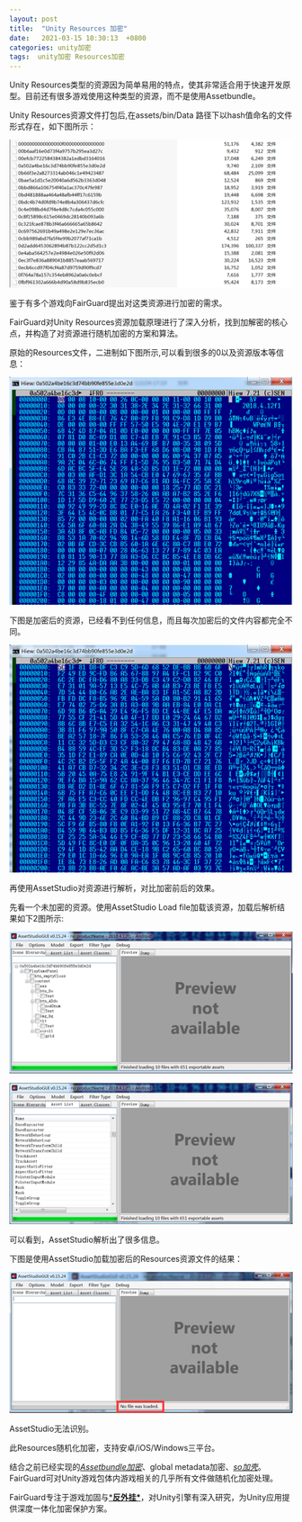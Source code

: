 ```yaml
---
layout: post
title:  "Unity Resources 加密"
date:   2021-03-15 10:30:13  +0800
categories: unity加密
tags:  unity加密 Resources加密
---
```


Unity Resources类型的资源因为简单易用的特点，使其非常适合用于快速开发原型。目前还有很多游戏使用这种类型的资源，而不是使用Assetbundle。

Unity Resources资源文件打包后,在assets/bin/Data 路径下以hash值命名的文件形式存在，如下图所示：

![315_1](/assets/res/202103/315_1.png)

鉴于有多个游戏向FairGuard提出对这类资源进行加密的需求。

FairGuard对Unity Resources资源加载原理进行了深入分析，找到加解密的核心点，并构造了对资源进行随机加密的方案和算法。

原始的Resources文件，二进制如下图所示,可以看到很多的0以及资源版本等信息：

![315_2](/assets/res/202103/315_2.png)

下图是加密后的资源，已经看不到任何信息，而且每次加密后的文件内容都完全不同。

![315_3](/assets/res/202103/315_3.png)

再使用AssetStudio对资源进行解析，对比加密前后的效果。

先看一个未加密的资源。使用AssetStudio Load file加载该资源，加载后解析结果如下2图所示:

![315_4](/assets/res/202103/315_4.png)

![315_5](/assets/res/202103/315_5.png)

可以看到，AssetStudio解析出了很多信息。 

下图是使用AssetStudio加载加密后的Resources资源文件的结果：

![315_6](/assets/res/202103/315_6.png)

 AssetStudio无法识别。

此Resources随机化加密，支持安卓/iOS/Windows三平台。

结合之前已经实现的[*Assetbundle加密*](https://www.fair-guard.com/index/news-view.html?id=375)、global metadata加密、[*so加壳*](https://www.fair-guard.com/index/news-view.html?id=373)。FairGuard可对Unity游戏包体内游戏相关的几乎所有文件做随机化加密处理。

 

FairGuard专注于游戏加固与[***反外挂\***](https://www.fair-guard.com/index/pro.html?id=361)，对Unity引擎有深入研究，为Unity应用提供深度一体化加密保护方案。